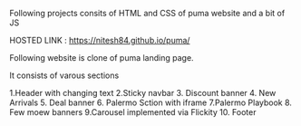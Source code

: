 Following projects consits of HTML and CSS of puma website and a bit of JS

HOSTED LINK : https://nitesh84.github.io/puma/


Following website is clone of puma landing page.

It consists of varous sections

1.Header with changing text
2.Sticky navbar
3. Discount banner
4. New Arrivals
5. Deal banner
6. Palermo Sction with iframe
7.Palermo Playbook
8. Few moew banners
9.Carousel implemented via Flickity
10. Footer